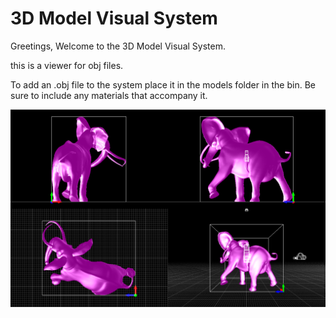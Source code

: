 # 3D Model Visual System

Greetings, Welcome to the 3D Model Visual System.

this is a viewer for obj files.

To add an .obj file to the system place it in the models folder in the bin. Be sure to include any materials that accompany it.

![example image](https://github.com/CLOUDS-Interactive-Documentary/3DModelVisualSystem/blob/master/pink%20elephant.png "pink elephant")
